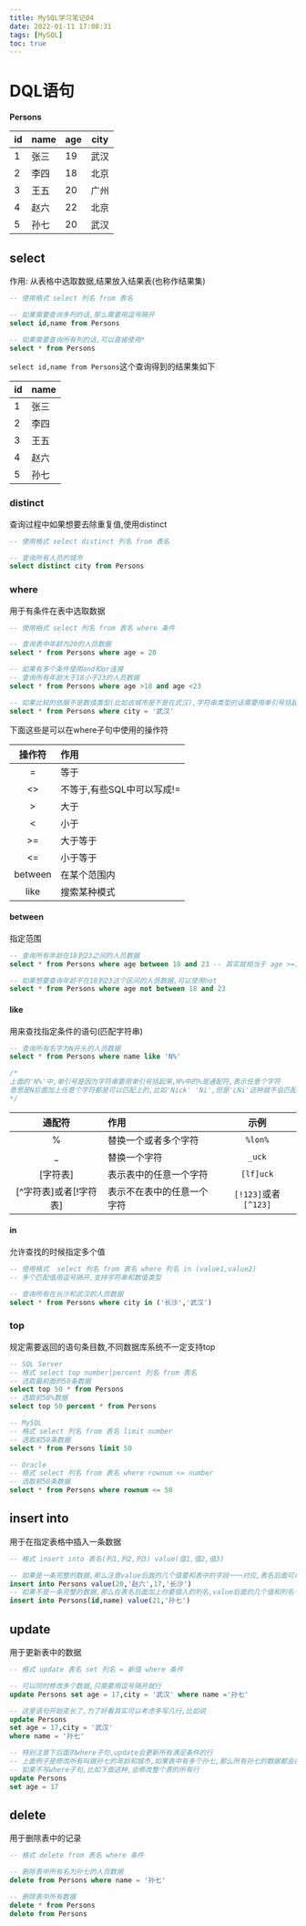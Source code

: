 ```yaml
---
title: MySQL学习笔记04
date: 2022-01-11 17:08:31
tags: [MySQL]
toc: true
---
```


# DQL语句

**Persons**

| id   | name | age  | city |
| ---- | ---- | ---- | ---- |
| 1    | 张三 | 19   | 武汉 |
| 2    | 李四 | 18   | 北京 |
| 3    | 王五 | 20   | 广州 |
| 4    | 赵六 | 22   | 北京 |
| 5    | 孙七 | 20   | 武汉 |

## select

作用: 从表格中选取数据,结果放入结果表(也称作结果集)

```sql
-- 使用格式 select 列名 from 表名

-- 如果需要查询多列的话,那么需要用逗号隔开
select id,name from Persons

-- 如果需要查询所有列的话,可以直接使用*
select * from Persons
```
<!--more-->

`select id,name from Persons`这个查询得到的结果集如下



| id   | name |
| ---- | ---- |
| 1    | 张三 |
| 2    | 李四 |
| 3    | 王五 |
| 4    | 赵六 |
| 5    | 孙七 |

### distinct

查询过程中如果想要去除重复值,使用distinct

```sql
-- 使用格式 select distinct 列名 from 表名

-- 查询所有人员的城市
select distinct city from Persons
```

### where

用于有条件在表中选取数据

```sql
-- 使用格式 select 列名 from 表名 where 条件

-- 查询表中年龄为20的人员数据
select * from Persons where age = 20

-- 如果有多个条件使用and和or连接
-- 查询所有年龄大于18小于23的人员数据
select * from Persons where age >18 and age <23

-- 如果比较的依据不是数值类型(比如说城市是不是在武汉),字符串类型的话需要用单引号括起来(大部分用双引号也是可以的)
select * from Persons where city = '武汉'
```
下面这些是可以在where子句中使用的操作符

| 操作符  | 作用                       |
| :-----: | :------------------------- |
|    =    | 等于                       |
|   <>    | 不等于,有些SQL中可以写成!= |
|    >    | 大于                       |
|    <    | 小于                       |
|   >=    | 大于等于                   |
|   <=    | 小于等于                   |
| between | 在某个范围内               |
|  like   | 搜索某种模式               |

#### between

指定范围

```sql
-- 查询所有年龄在18到23之间的人员数据
select * from Persons where age between 18 and 23 -- 其实就相当于 age >=18 and age <=23

-- 如果想要查询年龄不在18到23这个区间的人员数据,可以使用not
select * from Persons where age not between 18 and 23
```

#### like

用来查找指定条件的语句(匹配字符串)

```sql
-- 查询所有名字为N开头的人员数据
select * from Persons where name like 'N%'

/*
上面的'N%'中,单引号是因为字符串要用单引号括起来,N%中的%是通配符,表示任意个字符
意思是N后面加上任意个字符都是可以匹配上的,比如'Nick' 'Ni',但是'LNi'这种就不会匹配
*/
```

|         通配符         | 作用                       |         示例         |
| :--------------------: | :------------------------- | :------------------: |
|           %            | 替换一个或者多个字符       |       `%lon%`        |
|           _            | 替换一个字符               |        `_uck`        |
|        [字符表]        | 表示表中的任意一个字符     |      `[lf]uck`       |
| [^字符表]或者[!字符表] | 表示不在表中的任意一个字符 | `[!123]`或者`[^123]` |

#### in

允许查找的时候指定多个值

```sql
-- 使用格式  select 列名 from 表名 where 列名 in (value1,value2)
-- 多个匹配值用逗号隔开,支持字符串和数值类型

-- 查询所有在长沙和武汉的人员数据
select * from Persons where city in ('长沙','武汉')
```

### top

规定需要返回的语句条目数,不同数据库系统不一定支持top

```sql
-- SQL Server
-- 格式 select top number|percent 列名 from 表名
-- 选取最前面的50条数据
select top 50 * from Persons
-- 选取前50%数据
select top 50 percent * from Persons

-- MySQL
-- 格式 select 列名 from 表名 limit number
-- 选取前50条数据
select * from Persons limit 50

-- Oracle
-- 格式 select 列名 from 表名 where rownum <= number
-- 选取前50条数据
select * from Persons where rownum <= 50
```



## insert into

用于在指定表格中插入一条数据

```sql
-- 格式 insert into 表名(列1,列2,列3) value(值1,值2,值3)

-- 如果是一条完整的数据,那么注意value后面的几个值要和表中的字段一一对应,表名后面可以省略列名
insert into Persons value(20,'赵六',17,'长沙')
-- 如果不是一条完整的数据,那么在表名后面加上你要插入的列名,value后面的几个值和列名一一对应
insert into Persons(id,name) value(21,'孙七')
```

## update

用于更新表中的数据

```sql
-- 格式 update 表名 set 列名 = 新值 where 条件

-- 可以同时修改多个数据,只需要用逗号隔开就行
update Persons set age = 17,city = '武汉' where name ='孙七'

-- 这里语句开始变长了,为了好看其实可以考虑多写几行,比如说
update Persons
set age = 17,city = '武汉'
where name = '孙七'

-- 特别注意下后面的where子句,update会更新所有满足条件的行
-- 上面例子是修改所有叫做孙七的年龄和城市,如果表中有多个孙七,那么所有孙七的数据都会被修改
-- 如果不写where子句,比如下面这种,会修改整个表的所有行
update Persons
set age = 17
```

## delete

用于删除表中的记录

```sql
-- 格式 delete from 表名 where 条件

-- 删除表中所有名为孙七的人员数据
delete from Persons where name = '孙七'

-- 删除表中所有数据
delete * from Persons
delete from Persons
```

